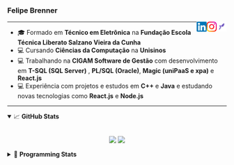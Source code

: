 <h3>Felipe Brenner</h3>

<a href="https://app.rocketseat.com.br/me/felipe-de-oliveira-brenner-conta-ignite" target="_blank" rel="nofollow"><img align="right" width="23rem" src="./assets/rocketseat.png" alt="Rocketseat: @felipe-de-oliveira-brenner-conta-ignite"/></a>
<a href="https://www.instagram.com/felipeobrenner/" target="_blank" rel="nofollow"><img align="right" width="23rem" src="./assets/instagram.png" alt="Instagram: @felipeobrenner"/></a>
<a href="https://www.linkedin.com/in/felipe-de-oliveira-brenner/" target="_blank" rel="nofollow"><img align="right" width="23rem" src="./assets/linkedin.png" alt="LinkedIn: @felipe-de-oliveira-brenner"/></a>

---

- 🎓 Formado em **Técnico em Eletrônica** na **Fundação Escola Técnica Liberato Salzano Vieira da Cunha**
- 💻 Cursando **Ciências da Computação** na **Unisinos**
- 💻 Trabalhando na **CIGAM Software de Gestão** com desenvolvimento em **T-SQL (SQL Server)** , **PL/SQL (Oracle)**, **Magic (uniPaaS e xpa)** e **React.js**
- 💻 Experiência com projetos e estudos em **C++** e **Java** e estudando novas tecnologias como **React.js** e **Node.js**

---

<details open>
  <summary>📈 <b>GitHub Stats</b></summary>
  <br>
  <p align="center">
  <img src="https://github-readme-stats.vercel.app/api?username=felipebrenner&show_icons=true&theme=dark"/>
  <img src="https://github-readme-stats.vercel.app/api/top-langs/?username=felipebrenner&layout=compact&theme=dark">
  </p>

</details>

<details>
  <summary>🤖 <b>Programming Stats</b></summary>
  <br/>

  <!--START_SECTION:waka-->
**🐱 My Github Data** 

> 🏆 486 Contributions in the Year 2021
 > 
> 📦 114.2 kB Used in Github's Storage 
 > 
> 🚫 Not Opted to Hire
 > 
> 📜 20 Public Repositories 
 > 
> 🔑 0 Private Repositories  
 > 
**I'm a Night 🦉** 

```text
🌞 Morning    39 commits     ██░░░░░░░░░░░░░░░░░░░░░░░   8.19% 
🌆 Daytime    123 commits    ██████░░░░░░░░░░░░░░░░░░░   25.84% 
🌃 Evening    291 commits    ███████████████░░░░░░░░░░   61.13% 
🌙 Night      23 commits     █░░░░░░░░░░░░░░░░░░░░░░░░   4.83%

```
📅 **I'm Most Productive on Sunday** 

```text
Monday       73 commits     ███░░░░░░░░░░░░░░░░░░░░░░   15.34% 
Tuesday      103 commits    █████░░░░░░░░░░░░░░░░░░░░   21.64% 
Wednesday    50 commits     ██░░░░░░░░░░░░░░░░░░░░░░░   10.5% 
Thursday     48 commits     ██░░░░░░░░░░░░░░░░░░░░░░░   10.08% 
Friday       27 commits     █░░░░░░░░░░░░░░░░░░░░░░░░   5.67% 
Saturday     60 commits     ███░░░░░░░░░░░░░░░░░░░░░░   12.61% 
Sunday       115 commits    ██████░░░░░░░░░░░░░░░░░░░   24.16%

```


📊 **This Week I Spent My Time On** 

```text
💬 Programming Languages: 
JavaScript               10 hrs 12 mins      █████████████████░░░░░░░░   68.52% 
JSON                     2 hrs 32 mins       ████░░░░░░░░░░░░░░░░░░░░░   17.02% 
TypeScript               1 hr 17 mins        ██░░░░░░░░░░░░░░░░░░░░░░░   8.65% 
Markdown                 43 mins             █░░░░░░░░░░░░░░░░░░░░░░░░   4.87% 
Git Config               4 mins              ░░░░░░░░░░░░░░░░░░░░░░░░░   0.5%

🔥 Editors: 
VS Code                  14 hrs 53 mins      █████████████████████████   100.0%

🐱‍💻 Projects: 
www_CGFrontEnd           10 hrs 37 mins      █████████████████░░░░░░░░   71.36% 
www_CGFrontTemplate      1 hr 58 mins        ███░░░░░░░░░░░░░░░░░░░░░░   13.26% 
ignite-reactjs-desafios  1 hr 19 mins        ██░░░░░░░░░░░░░░░░░░░░░░░   8.95% 
ignite-reactjs-perfreact 32 mins             █░░░░░░░░░░░░░░░░░░░░░░░░   3.63% 
projects                 16 mins             ░░░░░░░░░░░░░░░░░░░░░░░░░   1.8%

💻 Operating System: 
Linux                    14 hrs 22 mins      ████████████████████████░   96.46% 
Windows                  31 mins             █░░░░░░░░░░░░░░░░░░░░░░░░   3.54%

```

**I Mostly Code in TypeScript** 

```text
TypeScript               8 repos             ██████████░░░░░░░░░░░░░░░   42.11% 
Java                     3 repos             ████░░░░░░░░░░░░░░░░░░░░░   15.79% 
CSS                      2 repos             ██░░░░░░░░░░░░░░░░░░░░░░░   10.53% 
Assembly                 1 repo              █░░░░░░░░░░░░░░░░░░░░░░░░   5.26% 
HTML                     1 repo              █░░░░░░░░░░░░░░░░░░░░░░░░   5.26%

```



 Last Updated on 09/08/2021
<!--END_SECTION:waka-->
</details>
